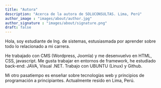 ```yaml
---
title: "Autora"
description: "Acerca de la autora de SOLUCONSULTAS. Lima, Perú"
author_image : "images/about/author.jpg"
author_signature : "images/about/signature.png"
draft: false
---
```


Hola, soy estudiante de Ing. de sistemas, estusiasmada por aprender sobre todo lo relacionado a mi carrera.

He trabajado con CMS (Wordpress, Joomla) y me desenvuelvo en HTML, CSS, javascript. Me gusta trabajar en entornos de framework, he estudiado back-end: JAVA, Visual .NET. Trabajo con UBUNTU (Linux) y Github.

Mi otro pasatiempo es enseñar sobre tecnologías web y principios de programación a principiantes. Actualmente resido en Lima, Perú.